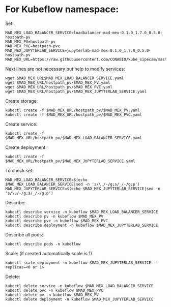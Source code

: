 # For Kubeflow namespace:

Set:

```
MAD_MEX_LOAD_BALANCER_SERVICE=loadbalancer-mad-mex-0.1.0_1.7.0_0.5.0-hostpath-pv
MAD_MEX_PV=hostpath-pv
MAD_MEX_PVC=hostpath-pvc
MAD_MEX_JUPYTERLAB_SERVICE=jupyterlab-mad-mex-0.1.0_1.7.0_0.5.0-hostpath-pv
MAD_MEX_URL=https://raw.githubusercontent.com/CONABIO/kube_sipecam/master/minikube_sipecam/deployments/MAD_Mex/
```

Next lines are not necessary but help to modify services:

```
wget $MAD_MEX_URL$MAD_MEX_LOAD_BALANCER_SERVICE.yaml
wget $MAD_MEX_URL/hostpath_pv/$MAD_MEX_PV.yaml
wget $MAD_MEX_URL/hostpath_pv/$MAD_MEX_PVC.yaml
wget $MAD_MEX_URL/hostpath_pv/$MAD_MEX_JUPYTERLAB_SERVICE.yaml
```

Create storage:

```
kubectl create -f $MAD_MEX_URL/hostpath_pv/$MAD_MEX_PV.yaml
kubectl create -f $MAD_MEX_URL/hostpath_pv/$MAD_MEX_PVC.yaml
```

Create service:

```
kubectl create -f $MAD_MEX_URL/hostpath_pv/$MAD_MEX_LOAD_BALANCER_SERVICE.yaml
```

Create deployment:

```
kubectl create -f $MAD_MEX_URL/hostpath_pv/$MAD_MEX_JUPYTERLAB_SERVICE.yaml
```

To check set:

```
MAD_MEX_LOAD_BALANCER_SERVICE=$(echo $MAD_MEX_LOAD_BALANCER_SERVICE|sed -n 's/\./-/g;s/_/-/g;p')
MAD_MEX_JUPYTERLAB_SERVICE=$(echo $MAD_MEX_JUPYTERLAB_SERVICE|sed -n 's/\./-/g;s/_/-/g;p')
```

Describe:

```
kubectl describe service -n kubeflow $MAD_MEX_LOAD_BALANCER_SERVICE
kubectl describe pv -n kubeflow $MAD_MEX_PV
kubectl describe pvc -n kubeflow $MAD_MEX_PVC
kubectl describe deployment -n kubeflow $MAD_MEX_JUPYTERLAB_SERVICE
```

Describe all pods:

```
kubectl describe pods -n kubeflow
```

Scale: (if created automatically scale is 1)

```
kubectl scale deployment -n kubeflow $MAD_MEX_JUPYTERLAB_SERVICE --replicas=<0 or 1>
```

Delete:

```
kubectl delete service -n kubeflow $MAD_MEX_LOAD_BALANCER_SERVICE
kubectl delete pvc -n kubeflow $MAD_MEX_PVC
kubectl delete pv -n kubeflow $MAD_MEX_PV
kubectl delete deployment -n kubeflow $MAD_MEX_JUPYTERLAB_SERVICE 
```
